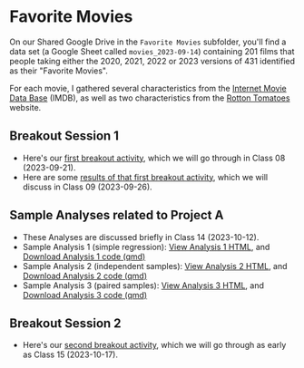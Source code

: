 # Favorite Movies

On our Shared Google Drive in the `Favorite Movies` subfolder, you'll find a data set (a Google Sheet called `movies_2023-09-14`) containing 201 films that people taking either the 2020, 2021, 2022 or 2023 versions of 431 identified as their "Favorite Movies". 

For each movie, I gathered several characteristics from the [Internet Movie Data Base](https://www.imdb.com/) (IMDB), as well as two characteristics from the [Rotton Tomatoes](https://www.rottentomatoes.com/) website.

## Breakout Session 1

- Here's our [first breakout activity](breakout1.md), which we will go through in Class 08 (2023-09-21).
- Here are some [results of that first breakout activity](breakout1_results.md), which we will discuss in Class 09 (2023-09-26).

## Sample Analyses related to Project A

- These Analyses are discussed briefly in Class 14 (2023-10-12).
- Sample Analysis 1 (simple regression): [View Analysis 1 HTML](https://thomaselove.github.io/431-projectA-2023/431-movies-analysis1.html), and [Download Analysis 1 code (qmd)](https://raw.githubusercontent.com/THOMASELOVE/431-data/main/data-and-code/431-movies-analysis1.qmd)
- Sample Analysis 2 (independent samples): [View Analysis 2 HTML](https://thomaselove.github.io/431-projectA-2023/431-movies-analysis2.html), and [Download Analysis 2 code (qmd)](https://raw.githubusercontent.com/THOMASELOVE/431-data/main/data-and-code/431-movies-analysis2.qmd)
- Sample Analysis 3 (paired samples): [View Analysis 3 HTML](https://thomaselove.github.io/431-projectA-2023/431-movies-analysis3.html), and [Download Analysis 3 code (qmd)](https://raw.githubusercontent.com/THOMASELOVE/431-data/main/data-and-code/431-movies-analysis3.qmd)

## Breakout Session 2

- Here's our [second breakout activity](breakout2.md), which we will go through as early as Class 15 (2023-10-17).
